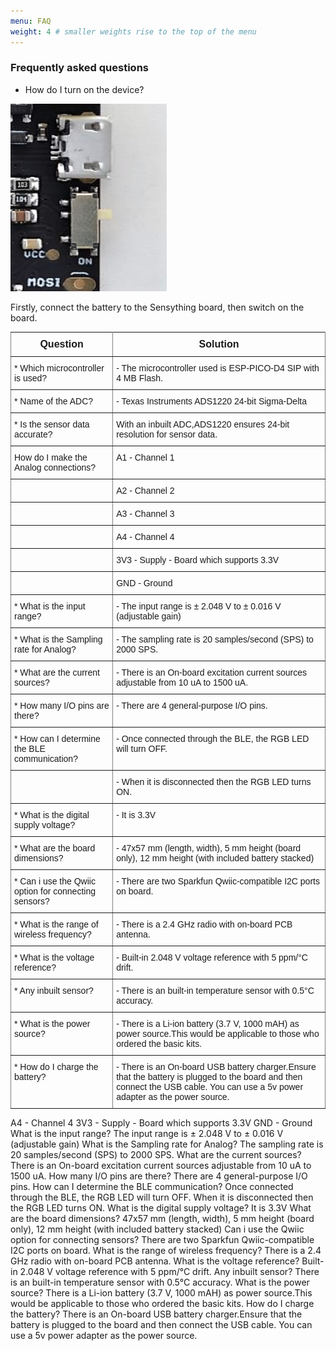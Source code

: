 ```yaml
---
menu: FAQ
weight: 4 # smaller weights rise to the top of the menu
---
```


### Frequently asked questions

* How do I turn on the device?

 <img width="250" height="300" src="images/switch button.jpg"> 

Firstly, connect the battery to the Sensything board, then switch on the board.

<style type="text/css">
.tg  {border-collapse:collapse;border-spacing:0;}
.tg td{font-family:Arial, sans-serif;font-size:14px;padding:10px 5px;border-style:solid;border-width:1px;overflow:hidden;word-break:normal;border-color:black;}
.tg th{font-family:Arial, sans-serif;font-size:14px;font-weight:normal;padding:10px 5px;border-style:solid;border-width:1px;overflow:hidden;word-break:normal;border-color:black;}
.tg .tg-ui9f{font-size:16px;font-family:Tahoma, Geneva, sans-serif !important;;border-color:inherit;text-align:center;vertical-align:top}
.tg .tg-0pky{border-color:inherit;text-align:left;vertical-align:top}
</style>
<table class="tg">
  <tr>
    <th class="tg-ui9f"><span style="font-weight:bold">Question</span></th>
    <th class="tg-ui9f"><span style="font-weight:bold">Solution</span></th>
  </tr>
  <tr>
    <td class="tg-0pky">* Which microcontroller is used?</td>
    <td class="tg-0pky">- The microcontroller used is ESP-PICO-D4 SIP with 4 MB Flash.</td>
  </tr>
  <tr>
    <td class="tg-0pky">* Name of the ADC?</td>
    <td class="tg-0pky">- Texas Instruments ADS1220 24-bit Sigma-Delta</td>
  </tr>
  <tr>
    <td class="tg-0pky">* Is the sensor data accurate?</td>
    <td class="tg-0pky">With an inbuilt ADC,ADS1220 ensures 24-bit resolution for sensor data.</td>
  </tr>
  <tr>
    <td class="tg-0pky">How do I make the Analog connections?</td>
    <td class="tg-0pky">A1 - Channel 1</td>
  </tr>
  <tr>
    <td class="tg-0pky"></td>
    <td class="tg-0pky">A2 - Channel 2</td>
  </tr>
  <tr>
    <td class="tg-0pky"></td>
    <td class="tg-0pky">A3 - Channel 3</td>
  </tr>
  <tr>
    <td class="tg-0pky"></td>
    <td class="tg-0pky">A4 - Channel 4</td>
  </tr>
  <tr>
    <td class="tg-0pky"></td>
    <td class="tg-0pky">3V3 - Supply - Board which supports 3.3V</td>
  </tr>
  <tr>
    <td class="tg-0pky"></td>
    <td class="tg-0pky">GND - Ground</td>
  </tr>
  <tr>
    <td class="tg-0pky">* What is the input range?</td>
    <td class="tg-0pky">- The input range is ± 2.048 V to ± 0.016 V (adjustable gain)</td>
  </tr>
  <tr>
    <td class="tg-0pky">* What is the Sampling rate for Analog?</td>
    <td class="tg-0pky">- The sampling rate is 20 samples/second (SPS) to 2000 SPS.</td>
  </tr>
  <tr>
    <td class="tg-0pky">* What are the current sources?</td>
    <td class="tg-0pky">- There is an On-board excitation current sources adjustable from 10 uA to 1500 uA.</td>
  </tr>
  <tr>
    <td class="tg-0pky">* How many I/O pins are there?</td>
    <td class="tg-0pky">- There are 4 general-purpose I/O pins.</td>
  </tr>
  <tr>
    <td class="tg-0pky">* How can I determine the BLE communication?</td>
    <td class="tg-0pky">- Once connected through the BLE, the RGB LED will turn OFF.</td>
  </tr>
  <tr>
    <td class="tg-0pky"></td>
    <td class="tg-0pky">- When it is disconnected then the RGB LED turns ON.</td>
  </tr>
  <tr>
    <td class="tg-0pky">* What is the digital supply voltage?</td>
    <td class="tg-0pky">- It is 3.3V</td>
  </tr>
  <tr>
    <td class="tg-0pky">* What are the board dimensions?</td>
    <td class="tg-0pky">- 47x57 mm (length, width), 5 mm height (board only), 12 mm height (with included battery stacked)</td>
  </tr>
  <tr>
    <td class="tg-0pky">* Can i use the Qwiic option for connecting sensors?</td>
    <td class="tg-0pky">- There are two Sparkfun Qwiic-compatible I2C ports on board.</td>
  </tr>
  <tr>
    <td class="tg-0pky">* What is the range of wireless frequency?</td>
    <td class="tg-0pky">- There is a 2.4 GHz radio with on-board PCB antenna.</td>
  </tr>
  <tr>
    <td class="tg-0pky">* What is the voltage reference?</td>
    <td class="tg-0pky">- Built-in 2.048 V voltage reference with 5 ppm/°C drift.</td>
  </tr>
  <tr>
    <td class="tg-0pky">* Any inbuilt sensor?</td>
    <td class="tg-0pky">- There is an built-in temperature sensor with 0.5°C accuracy.</td>
  </tr>
  <tr>
    <td class="tg-0pky">* What is the power source?</td>
    <td class="tg-0pky">- There is a Li-ion battery (3.7 V, 1000 mAH) as power source.This would be applicable to those who ordered the basic kits.</td>
  </tr>
  <tr>
    <td class="tg-0pky">* How do I charge the battery?</td>
    <td class="tg-0pky">- There is an On-board USB battery charger.Ensure that the battery is plugged to the board and then connect the USB cable. You can use a 5v power adapter as the power source.</td>
  </tr>
</table>
  </tr>
  <tr>
    <td class="tg-0pky"></td>
    <td class="tg-0pky">A4 - Channel 4</td>
  </tr>
  <tr>
    <td class="tg-0pky"></td>
    <td class="tg-0pky">3V3 - Supply - Board which supports 3.3V</td>
  </tr>
  <tr>
    <td class="tg-0pky"></td>
    <td class="tg-0pky">GND - Ground</td>
  </tr>
  <tr>
    <td class="tg-0pky">What is the input range?</td>
    <td class="tg-0pky">The input range is ± 2.048 V to ± 0.016 V (adjustable gain)</td>
  </tr>
  <tr>
    <td class="tg-0pky">What is the Sampling  rate for Analog?</td>
    <td class="tg-0pky">The sampling rate is 20 samples/second (SPS) to 2000 SPS.</td>
  </tr>
  <tr>
    <td class="tg-0pky">What are the current sources?</td>
    <td class="tg-0pky">There is an On-board excitation current sources adjustable from 10 uA to 1500 uA.</td>
  </tr>
  <tr>
    <td class="tg-0pky">How many I/O pins are there?</td>
    <td class="tg-0pky">There are 4 general-purpose I/O pins.</td>
  </tr>
  <tr>
    <td class="tg-0pky">How can I determine the BLE communication?</td>
    <td class="tg-0pky">Once connected through the BLE, the RGB LED will turn OFF.</td>
  </tr>
  <tr>
    <td class="tg-0pky"></td>
    <td class="tg-0pky">When it is disconnected then the RGB LED turns ON.</td>
  </tr>
  <tr>
    <td class="tg-0pky">What is the digital supply voltage?</td>
    <td class="tg-0pky">It is 3.3V</td>
  </tr>
  <tr>
    <td class="tg-0pky">What are the board dimensions?</td>
    <td class="tg-0pky">47x57 mm (length, width),  5 mm height (board only),  12 mm height (with included battery stacked)</td>
  </tr>
  <tr>
    <td class="tg-0pky">Can i use the Qwiic option for connecting sensors?</td>
    <td class="tg-0pky">There are two Sparkfun Qwiic-compatible I2C ports on board.</td>
  </tr>
  <tr>
    <td class="tg-0pky">What is the range of wireless frequency?</td>
    <td class="tg-0pky">There is a 2.4 GHz radio with on-board PCB antenna.</td>
  </tr>
  <tr>
    <td class="tg-0pky">What is the voltage reference?</td>
    <td class="tg-0pky">Built-in 2.048 V voltage reference with 5 ppm/°C drift.</td>
  </tr>
  <tr>
    <td class="tg-0pky">Any inbuilt sensor?</td>
    <td class="tg-0pky">There is an built-in temperature sensor with 0.5°C accuracy.</td>
  </tr>
  <tr>
    <td class="tg-0pky">What is the power source?</td>
    <td class="tg-0pky">There is a Li-ion battery (3.7 V, 1000 mAH) as power source.This would be applicable to those who ordered the basic kits.</td>
  </tr>
  <tr>
    <td class="tg-0pky">How do I charge the battery?</td>
    <td class="tg-0pky">There is an On-board USB battery charger.Ensure that the battery is plugged to the board and then connect the USB cable.  You can use a 5v power adapter as the power source.</td>
  </tr>
</table>

